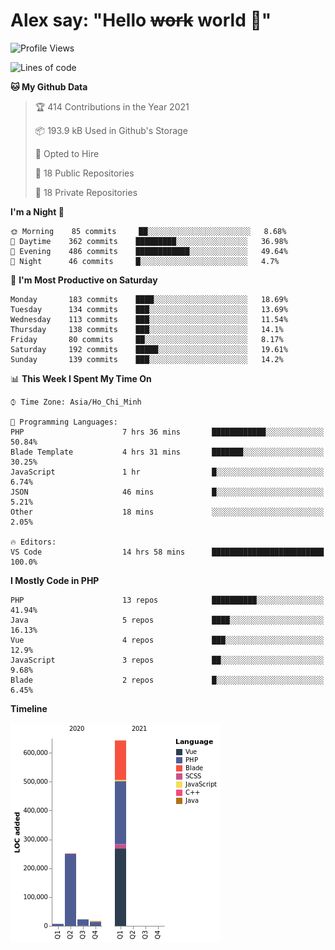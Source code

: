 # Alex say: "Hello ~~work~~ world 🐾"

<!--START_SECTION:waka-->
![Profile Views](http://img.shields.io/badge/Profile%20Views-11-blue)

![Lines of code](https://img.shields.io/badge/From%20Hello%20World%20I%27ve%20Written-940988%20lines%20of%20code-blue)

**🐱 My Github Data** 

> 🏆 414 Contributions in the Year 2021
 > 
> 📦 193.9 kB Used in Github's Storage 
 > 
> 💼 Opted to Hire
 > 
> 📜 18 Public Repositories 
 > 
> 🔑 18 Private Repositories  
 > 
**I'm a Night 🦉** 

```text
🌞 Morning    85 commits     ██░░░░░░░░░░░░░░░░░░░░░░░   8.68% 
🌆 Daytime    362 commits    █████████░░░░░░░░░░░░░░░░   36.98% 
🌃 Evening    486 commits    ████████████░░░░░░░░░░░░░   49.64% 
🌙 Night      46 commits     █░░░░░░░░░░░░░░░░░░░░░░░░   4.7%

```
📅 **I'm Most Productive on Saturday** 

```text
Monday       183 commits    ████░░░░░░░░░░░░░░░░░░░░░   18.69% 
Tuesday      134 commits    ███░░░░░░░░░░░░░░░░░░░░░░   13.69% 
Wednesday    113 commits    ███░░░░░░░░░░░░░░░░░░░░░░   11.54% 
Thursday     138 commits    ███░░░░░░░░░░░░░░░░░░░░░░   14.1% 
Friday       80 commits     ██░░░░░░░░░░░░░░░░░░░░░░░   8.17% 
Saturday     192 commits    █████░░░░░░░░░░░░░░░░░░░░   19.61% 
Sunday       139 commits    ███░░░░░░░░░░░░░░░░░░░░░░   14.2%

```


📊 **This Week I Spent My Time On** 

```text
⌚︎ Time Zone: Asia/Ho_Chi_Minh

💬 Programming Languages: 
PHP                      7 hrs 36 mins       ████████████░░░░░░░░░░░░░   50.84% 
Blade Template           4 hrs 31 mins       ███████░░░░░░░░░░░░░░░░░░   30.25% 
JavaScript               1 hr                █░░░░░░░░░░░░░░░░░░░░░░░░   6.74% 
JSON                     46 mins             █░░░░░░░░░░░░░░░░░░░░░░░░   5.21% 
Other                    18 mins             ░░░░░░░░░░░░░░░░░░░░░░░░░   2.05%

🔥 Editors: 
VS Code                  14 hrs 58 mins      █████████████████████████   100.0%

```

**I Mostly Code in PHP** 

```text
PHP                      13 repos            ██████████░░░░░░░░░░░░░░░   41.94% 
Java                     5 repos             ████░░░░░░░░░░░░░░░░░░░░░   16.13% 
Vue                      4 repos             ███░░░░░░░░░░░░░░░░░░░░░░   12.9% 
JavaScript               3 repos             ██░░░░░░░░░░░░░░░░░░░░░░░   9.68% 
Blade                    2 repos             █░░░░░░░░░░░░░░░░░░░░░░░░   6.45%

```


**Timeline**

![Chart not found](https://raw.githubusercontent.com/alexzvn/alexzvn/main/charts/bar_graph.png) 


<!--END_SECTION:waka-->
